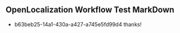## OpenLocalization Workflow Test MarkDown
* b63beb25-14a1-430a-a427-a745e5fd99d4 thanks!

<!--HONumber=Jul16_HO4-->


